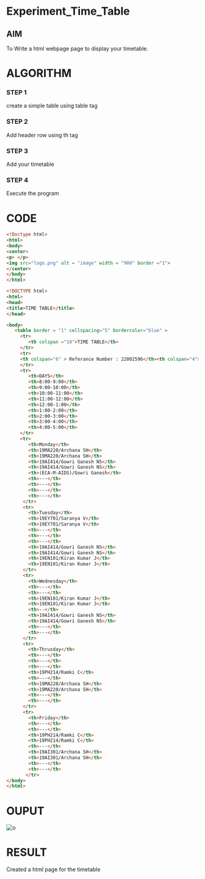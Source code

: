 # Experiment_Time_Table

## AIM
To Write a html webpage page to display your timetable.

# ALGORITHM
### STEP 1
create a simple table using table tag
### STEP 2
Add header row using th tag
### STEP 3
Add your timetable
### STEP 4
Execute the program

# CODE
```html
<!Doctype html>
<html>
<body>
<center>
<p> </p>
<img src="logo.png" alt = "image" width = "900" border ="1">
</center>
</body>
</html>

<!DOCTYPE html>
<html>
<head>
<title>TIME TABLE</title>
</head>

<body>
   <table border = "1" cellspacing="5" bordercolor="blue" >
     <tr>
        <th colspan ="10">TIME TABLE</th>
     </tr>
     <tr>
     <th colspan="6" > Referance Number : 22002596</th><th colspan="4">Name : JAISRIRAM S</th>
     </tr>
     <tr>
        <th>DAYS</th>
        <th>8:00-9:00</th>
        <th>9:00-10:00</th>
        <th>10:00-11:00</th>
        <th>11:00-12:00</th>
        <th>12:00-1:00</th>
        <th>1:00-2:00</th>
        <th>2:00-3:00</th>
        <th>3:00-4:00</th>
        <th>4:00-5:00</th>
     </tr>
     <tr>
        <th>Monday</th>
        <th>19MA220/Archana SH</th>
        <th>19MA220/Archana SH</th>
        <th>19AI414/Gowri Ganesh NS</th>
        <th>19AI414/Gowri Ganesh NS</th>
        <th>(ECA-M-AIDS)/Gowri Ganesh</th>
        <th>---</th>
        <th>---</th>
        <th>---</th>
        <th>---</th>
      </tr>
      <tr>
        <th>Tuesday</th>
        <th>19EY701/Saranya V</th>
        <th>19EY701/Saranya V</th>
        <th>---</th>
        <th>---</th>
        <th>---</th>
        <th>19AI414/Gowri Ganesh NS</th>
        <th>19AI414/Gowri Ganesh NS</th>
        <th>19EN101/Kiran Kumar J</th>
        <th>19EN101/Kiran Kumar J</th>
      </tr>
      <tr>
        <th>Wednesday</th>
        <th>---</th>
        <th>---</th>
        <th>19EN101/Kiran Kumar J</th>
        <th>19EN101/Kiran Kumar J</th>
        <th>--</th>
        <th>19AI414/Gowri Ganesh NS</th>
        <th>19AI414/Gowri Ganesh NS</th>
        <th>---</th>
        <th>---</th>
      </tr>
      <tr>
        <th>Thrusday</th>
        <th>---</th>
        <th>---</th>
        <th>---</th>
        <th>19PH214/Ramki C</th>
        <th>---</th>
        <th>19MA220/Archana SH</th>
        <th>19MA220/Archana SH</th>
        <th>---</th>
        <th>---</th>
      </tr>
      <tr>
        <th>Friday</th>
        <th>---</th>
        <th>---</th>
        <th>19PH214/Ramki C</th>
        <th>19PH214/Ramki C</th>
        <th>---</th>
        <th>19AI301/Archana SH</th>
        <th>19AI301/Archana SH</th>
        <th>---</th>
        <th>---</th>
       </tr>
</body>
</html>
```


# OUPUT

![o](https://github.com/Jaisriram28/timetable/assets/122092094/6ee80055-bbd9-4944-a2cc-eeb6187aa8c1)

# RESULT
Created a html page for the timetable
